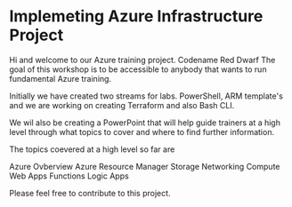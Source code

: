 # Implemeting Azure Infrastructure Project

Hi and welcome to our Azure training project. Codename Red Dwarf The goal of this workshop is to be accessible to anybody that wants to run fundamental Azure training. 

Initially we have created two streams for labs. PowerShell, ARM template's and we are working on creating Terraform and also Bash CLI.

We wil also be creating a PowerPoint that will help guide trainers at a high level through what topics to cover and where to find further information.

The topics coevered at a high level so far are

Azure Ovberview
Azure Resource Manager
Storage
Networking
Compute
Web Apps
Functions
Logic Apps

Please feel free to contribute to this project.

